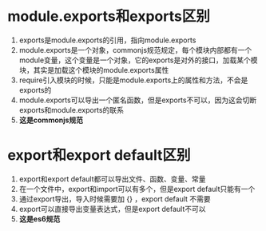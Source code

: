 # module.exports和exports区别

1. exports是module.exports的引用，指向module.exports
2. module.exports是一个对象，commonjs规范规定，每个模块内部都有一个module变量，这个变量是一个对象，它的exports是对外的接口，加载某个模块，其实是加载这个模块的module.exports属性
3. require引入模块的时候，只能是module.exports上的属性和方法，不会是exports的
4. module.exports可以导出一个匿名函数，但是exports不可以，因为这会切断exports和module.exports的联系
5. **这是commonjs规范**



# export和export default区别

1. export和export default都可以导出文件、函数、变量、常量
2. 在一个文件中，export和import可以有多个，但是export default只能有一个
3. 通过export导出，导入时候需要加 {} ，export default 不需要
4. export可以直接导出变量表达式，但是export default不可以
5. **这是es6规范**


